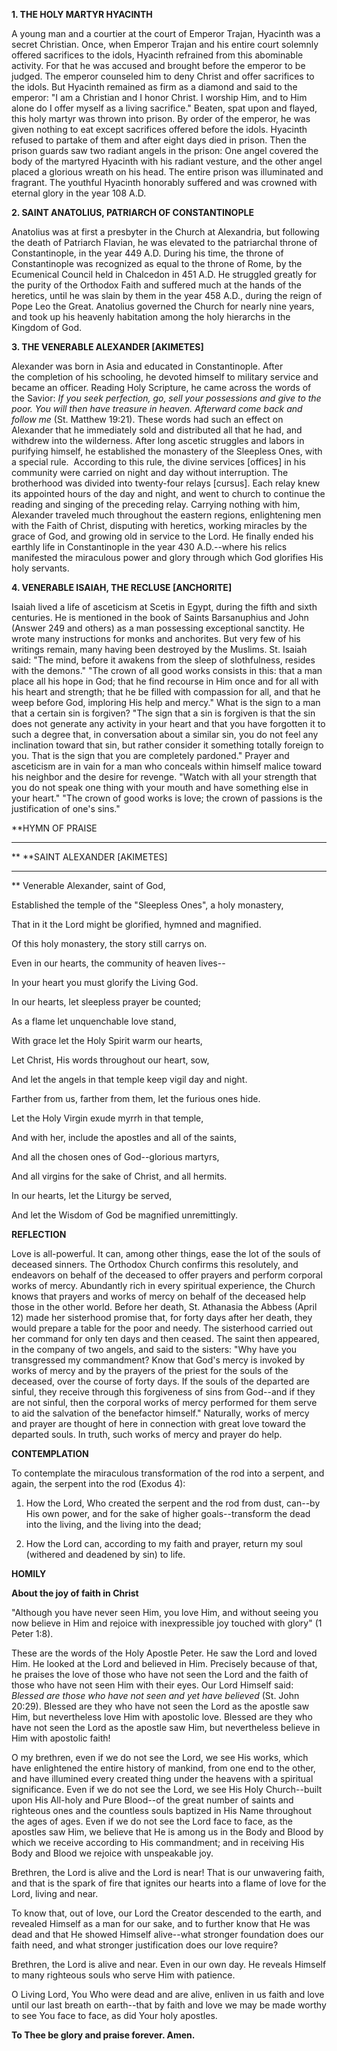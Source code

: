 
**1. THE HOLY MARTYR HYACINTH**

A young man and a courtier at the court of Emperor Trajan, Hyacinth was a secret Christian. Once, when Emperor Trajan and his entire court solemnly offered sacrifices to the idols, Hyacinth refrained from this abominable activity. For that he was accused and brought before the emperor to be judged. The emperor counseled him to deny Christ and offer sacrifices to the idols. But Hyacinth remained as firm as a diamond and said to the emperor: "I am a Christian and I honor Christ. I worship Him, and to Him alone do I offer myself as a living sacrifice." Beaten, spat upon and flayed, this holy martyr was thrown into prison. By order of the emperor, he was given nothing to eat except sacrifices offered before the idols. Hyacinth refused to partake of them and after eight days died in prison. Then the prison guards saw two radiant angels in the prison: One angel covered the body of the martyred Hyacinth with his radiant vesture, and the other angel placed a glorious wreath on his head. The entire prison was illuminated and fragrant. The youthful Hyacinth honorably suffered and was crowned with eternal glory in the year 108 A.D.

**2. SAINT ANATOLIUS, PATRIARCH OF CONSTANTINOPLE**

Anatolius was at first a presbyter in the Church at Alexandria, but following the death of Patriarch Flavian, he was elevated to the patriarchal throne of Constantinople, in the year 449 A.D. During his time, the throne of Constantinople was recognized as equal to the throne of Rome, by the Ecumenical Council held in Chalcedon in 451 A.D. He struggled greatly for the purity of the Orthodox Faith and suffered much at the hands of the heretics, until he was slain by them in the year 458 A.D., during the reign of Pope Leo the Great. Anatolius governed the Church for nearly nine years, and took up his heavenly habitation among the holy hierarchs in the Kingdom of God.

**3. THE VENERABLE ALEXANDER [AKIMETES]**

Alexander was born in Asia and educated in Constantinople. After the completion of his schooling, he devoted himself to military service and became an officer. Reading Holy Scripture, he came across the words of the Savior: *If you seek perfection, go, sell your possessions and give to the poor. You will then have treasure in heaven. Afterward come back and follow me* (St. Matthew 19:21). These words had such an effect on Alexander that he immediately sold and distributed all that he had, and withdrew into the wilderness. After long ascetic struggles and labors in purifying himself, he established the monastery of the Sleepless Ones, with a special rule.  According to this rule, the divine services [offices] in his community were carried on night and day without interruption. The brotherhood was divided into twenty-four relays [cursus]. Each relay knew its appointed hours of the day and night, and went to church to continue the reading and singing of the preceding relay. Carrying nothing with him, Alexander traveled much throughout the eastern regions, enlightening men with the Faith of Christ, disputing with heretics, working miracles by the grace of God, and growing old in service to the Lord. He finally ended his earthly life in Constantinople in the year 430 A.D.--where his relics manifested the miraculous power and glory through which God glorifies His holy servants.

**4. VENERABLE ISAIAH, THE RECLUSE [ANCHORITE]**

Isaiah lived a life of asceticism at Scetis in Egypt, during the fifth and sixth centuries. He is mentioned in the book of Saints Barsanuphius and John (Answer 249 and others) as a man possessing exceptional sanctity. He wrote many instructions for monks and anchorites. But very few of his writings remain, many having been destroyed by the Muslims. St. Isaiah said: "The mind, before it awakens from the sleep of slothfulness, resides with the demons." "The crown of all good works consists in this: that a man place all his hope in God; that he find recourse in Him once and for all with his heart and strength; that he be filled with compassion for all, and that he weep before God, imploring His help and mercy." What is the sign to a man that a certain sin is forgiven? "The sign that a sin is forgiven is that the sin does not generate any activity in your heart and that you have forgotten it to such a degree that, in conversation about a similar sin, you do not feel any inclination toward that sin, but rather consider it something totally foreign to you. That is the sign that you are completely pardoned." Prayer and asceticism are in vain for a man who conceals within himself malice toward his neighbor and the desire for revenge. "Watch with all your strength that you do not speak one thing with your mouth and have something else in your heart." "The crown of good works is love; the crown of passions is the justification of one's sins."


**HYMN OF PRAISE
**** 
**
**SAINT ALEXANDER [AKIMETES]
**** 
**
Venerable Alexander, saint of God,
 

Established the temple of the "Sleepless Ones", a holy monastery,
 

That in it the Lord might be glorified, hymned and magnified.
 

Of this holy monastery, the story still carrys on.
 

Even in our hearts, the community of heaven lives--
 

In your heart you must glorify the Living God.
 

In our hearts, let sleepless prayer be counted;
 

As a flame let unquenchable love stand,
 

With grace let the Holy Spirit warm our hearts,
 

Let Christ, His words throughout our heart, sow,
 

And let the angels in that temple keep vigil day and night.
 

Farther from us, farther from them, let the furious ones hide.
 

Let the Holy Virgin exude myrrh in that temple,
 

And with her, include the apostles and all of the saints,
 

And all the chosen ones of God--glorious martyrs,
 

And all virgins for the sake of Christ, and all hermits.
 

In our hearts, let the Liturgy be served,
 

And let the Wisdom of God be magnified unremittingly.
 

**REFLECTION**

Love is all-powerful. It can, among other things, ease the lot of the souls of deceased sinners. The Orthodox Church confirms this resolutely, and endeavors on behalf of the deceased to offer prayers and perform corporal works of mercy. Abundantly rich in every spiritual experience, the Church knows that prayers and works of mercy on behalf of the deceased help those in the other world. Before her death, St. Athanasia the Abbess (April 12) made her sisterhood promise that, for forty days after her death, they would prepare a table for the poor and needy. The sisterhood carried out her command for only ten days and then ceased. The saint then appeared, in the company of two angels, and said to the sisters: "Why have you transgressed my commandment? Know that God's mercy is invoked by works of mercy and by the prayers of the priest for the souls of the deceased, over the course of forty days. If the souls of the departed are sinful, they receive through this forgiveness of sins from God--and if they are not sinful, then the corporal works of mercy performed for them serve to aid the salvation of the benefactor himself." Naturally, works of mercy and prayer are thought of here in connection with great love toward the departed souls. In truth, such works of mercy and prayer do help.


**CONTEMPLATION**


To contemplate the miraculous transformation of the rod into a serpent, and again, the serpent into the rod (Exodus 4):

1.  How the Lord, Who created the serpent and the rod from dust, can--by His own power, and for the sake of higher goals--transform the dead into the living, and the living into the dead;

1.  How the Lord can, according to my faith and prayer, return my soul (withered and deadened by sin) to life.


**HOMILY**


**About the joy of faith in Christ**

"Although you have never seen Him, you love Him, and without seeing you now believe in Him and rejoice with inexpressible joy touched with glory" (1 Peter 1:8).

These are the words of the Holy Apostle Peter. He saw the Lord and loved Him. He looked at the Lord and believed in Him. Precisely because of that, he praises the love of those who have not seen the Lord and the faith of those who have not seen Him with their eyes. Our Lord Himself said: *Blessed are those who have not seen and yet have believed* (St. John 20:29). Blessed are they who have not seen the Lord as the apostle saw Him, but nevertheless love Him with apostolic love. Blessed are they who have not seen the Lord as the apostle saw Him, but nevertheless believe in Him with apostolic faith!

O my brethren, even if we do not see the Lord, we see His works, which have enlightened the entire history of mankind, from one end to the other, and have illumined every created thing under the heavens with a spiritual significance. Even if we do not see the Lord, we see His Holy Church--built upon His All-holy and Pure Blood--of the great number of saints and righteous ones and the countless souls baptized in His Name throughout the ages of ages. Even if we do not see the Lord face to face, as the apostles saw Him, we believe that He is among us in the Body and Blood by which we receive according to His commandment; and in receiving His Body and Blood we rejoice with unspeakable joy.

Brethren, the Lord is alive and the Lord is near! That is our unwavering faith, and that is the spark of fire that ignites our hearts into a flame of love for the Lord, living and near.

To know that, out of love, our Lord the Creator descended to the earth, and revealed Himself as a man for our sake, and to further know that He was dead and that He showed Himself alive--what stronger foundation does our faith need, and what stronger justification does our love require?

Brethren, the Lord is alive and near. Even in our own day. He reveals Himself to many righteous souls who serve Him with patience.

O Living Lord, You Who were dead and are alive, enliven in us faith and love until our last breath on earth--that by faith and love we may be made worthy to see You face to face, as did Your holy apostles.

**To Thee be glory and praise forever. Amen.**
